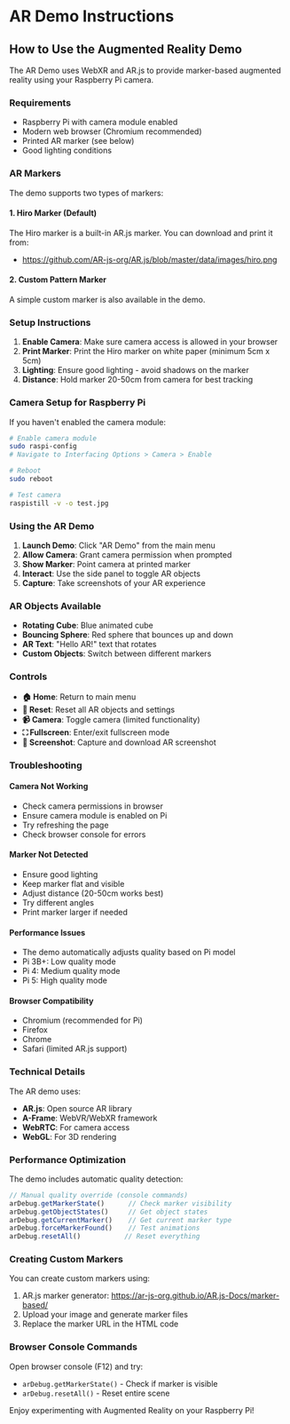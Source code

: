 # AR Demo Instructions

## How to Use the Augmented Reality Demo

The AR Demo uses WebXR and AR.js to provide marker-based augmented reality using your Raspberry Pi camera.

### Requirements
- Raspberry Pi with camera module enabled
- Modern web browser (Chromium recommended)
- Printed AR marker (see below)
- Good lighting conditions

### AR Markers

The demo supports two types of markers:

#### 1. Hiro Marker (Default)
The Hiro marker is a built-in AR.js marker. You can download and print it from:
- https://github.com/AR-js-org/AR.js/blob/master/data/images/hiro.png

#### 2. Custom Pattern Marker
A simple custom marker is also available in the demo.

### Setup Instructions

1. **Enable Camera**: Make sure camera access is allowed in your browser
2. **Print Marker**: Print the Hiro marker on white paper (minimum 5cm x 5cm)
3. **Lighting**: Ensure good lighting - avoid shadows on the marker
4. **Distance**: Hold marker 20-50cm from camera for best tracking

### Camera Setup for Raspberry Pi

If you haven't enabled the camera module:

```bash
# Enable camera module
sudo raspi-config
# Navigate to Interfacing Options > Camera > Enable

# Reboot
sudo reboot

# Test camera
raspistill -v -o test.jpg
```

### Using the AR Demo

1. **Launch Demo**: Click "AR Demo" from the main menu
2. **Allow Camera**: Grant camera permission when prompted
3. **Show Marker**: Point camera at printed marker
4. **Interact**: Use the side panel to toggle AR objects
5. **Capture**: Take screenshots of your AR experience

### AR Objects Available

- **Rotating Cube**: Blue animated cube
- **Bouncing Sphere**: Red sphere that bounces up and down
- **AR Text**: "Hello AR!" text that rotates
- **Custom Objects**: Switch between different markers

### Controls

- **🏠 Home**: Return to main menu
- **🔄 Reset**: Reset all AR objects and settings
- **📹 Camera**: Toggle camera (limited functionality)
- **⛶ Fullscreen**: Enter/exit fullscreen mode
- **📸 Screenshot**: Capture and download AR screenshot

### Troubleshooting

#### Camera Not Working
- Check camera permissions in browser
- Ensure camera module is enabled on Pi
- Try refreshing the page
- Check browser console for errors

#### Marker Not Detected
- Ensure good lighting
- Keep marker flat and visible
- Adjust distance (20-50cm works best)
- Try different angles
- Print marker larger if needed

#### Performance Issues
- The demo automatically adjusts quality based on Pi model
- Pi 3B+: Low quality mode
- Pi 4: Medium quality mode
- Pi 5: High quality mode

#### Browser Compatibility
- Chromium (recommended for Pi)
- Firefox
- Chrome
- Safari (limited AR.js support)

### Technical Details

The AR demo uses:
- **AR.js**: Open source AR library
- **A-Frame**: WebVR/WebXR framework
- **WebRTC**: For camera access
- **WebGL**: For 3D rendering

### Performance Optimization

The demo includes automatic quality detection:

```javascript
// Manual quality override (console commands)
arDebug.getMarkerState()      // Check marker visibility
arDebug.getObjectStates()     // Get object states
arDebug.getCurrentMarker()    // Get current marker type
arDebug.forceMarkerFound()    // Test animations
arDebug.resetAll()           // Reset everything
```

### Creating Custom Markers

You can create custom markers using:
1. AR.js marker generator: https://ar-js-org.github.io/AR.js-Docs/marker-based/
2. Upload your image and generate marker files
3. Replace the marker URL in the HTML code

### Browser Console Commands

Open browser console (F12) and try:
- `arDebug.getMarkerState()` - Check if marker is visible
- `arDebug.resetAll()` - Reset entire scene

Enjoy experimenting with Augmented Reality on your Raspberry Pi!
